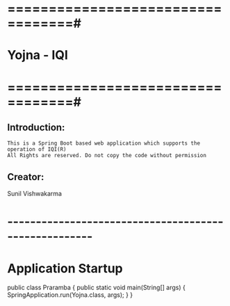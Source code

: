 # ==================================#
#      Yojna - IQI
# ==================================#

## Introduction:
    This is a Spring Boot based web application which supports the operation of IQI(R)
    All Rights are reserved. Do not copy the code without permission

## Creator:
   Sunil Vishwakarma

# -----------------------------------------------------
# Application Startup

public class Praramba {
    public static void main(String[] args) {
        SpringApplication.run(Yojna.class, args);
    }
}
